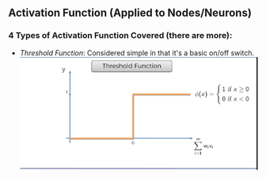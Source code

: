 ## Activation Function (Applied to Nodes/Neurons)

### 4 Types of Activation Function Covered (there are more):

- *Threshold Function*: Considered simple in that it's a basic on/off switch.
![ThresholdFunction](./images/threshold-func-1.png)